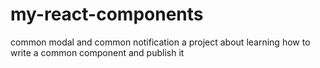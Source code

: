# my-react-components
common modal and common notification
a project about learning how to write  a common component and publish it
